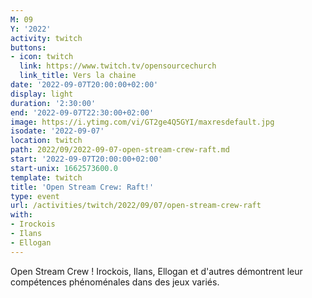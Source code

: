 ```yaml
---
M: 09
Y: '2022'
activity: twitch
buttons:
- icon: twitch
  link: https://www.twitch.tv/opensourcechurch
  link_title: Vers la chaine
date: '2022-09-07T20:00:00+02:00'
display: light
duration: '2:30:00'
end: '2022-09-07T22:30:00+02:00'
image: https://i.ytimg.com/vi/GT2ge4Q5GYI/maxresdefault.jpg
isodate: '2022-09-07'
location: twitch
path: 2022/09/2022-09-07-open-stream-crew-raft.md
start: '2022-09-07T20:00:00+02:00'
start-unix: 1662573600.0
template: twitch
title: 'Open Stream Crew: Raft!'
type: event
url: /activities/twitch/2022/09/07/open-stream-crew-raft
with:
- Irockois
- Ilans
- Ellogan
---
```

Open Stream Crew ! Irockois, Ilans, Ellogan et d'autres démontrent leur compétences phénoménales dans des jeux variés.